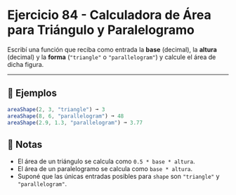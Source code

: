 # Ejercicio 84 - Calculadora de Área para Triángulo y Paralelogramo

Escribí una función que reciba como entrada la **base** (decimal), la **altura** (decimal) y la **forma** (`"triangle"` o `"parallelogram"`) y calcule el área de dicha figura.

---

## 🧪 Ejemplos

```javascript
areaShape(2, 3, "triangle") ➞ 3
areaShape(8, 6, "parallelogram") ➞ 48
areaShape(2.9, 1.3, "parallelogram") ➞ 3.77
```

## 📝 Notas

- El área de un triángulo se calcula como `0.5 * base * altura`.
- El área de un paralelogramo se calcula como `base * altura`.
- Suponé que las únicas entradas posibles para `shape` son `"triangle"` y `"parallelogram"`.
